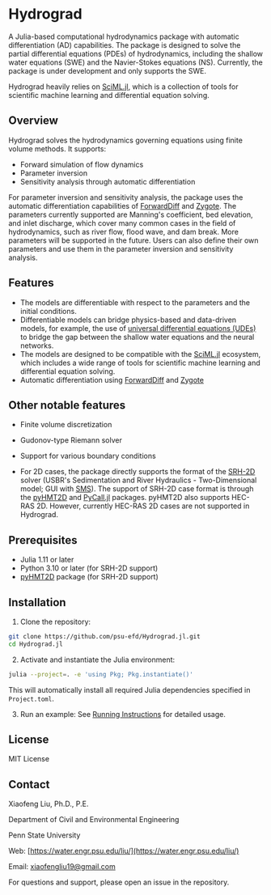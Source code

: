 # Hydrograd

A Julia-based computational hydrodynamics package with automatic differentiation (AD) capabilities. The package is designed to solve the partial differential equations (PDEs) of hydrodynamics, including the shallow water equations (SWE) and the Navier-Stokes equations (NS). Currently, the package is under development and only supports the SWE.

Hydrograd heavily relies on [SciML.jl](https://github.com/SciML/SciML.jl), which is a collection of tools for scientific machine learning and differential equation solving. 

## Overview
Hydrograd solves the hydrodynamics governing equations using finite volume methods. It supports:
- Forward simulation of flow dynamics
- Parameter inversion 
- Sensitivity analysis through automatic differentiation

For parameter inversion and sensitivity analysis, the package uses the automatic differentiation capabilities of [ForwardDiff](https://github.com/JuliaDiff/ForwardDiff.jl) and [Zygote](https://github.com/FluxML/Zygote.jl). The parameters currently supported are Manning's coefficient, bed elevation, and inlet discharge, which cover many common cases in the field of hydrodynamics, such as river flow, flood wave, and dam break. More parameters will be supported in the future. Users can also define their own parameters and use them in the parameter inversion and sensitivity analysis.

## Features
- The models are differentiable with respect to the parameters and the initial conditions. 
- Differentiable models can bridge physics-based and data-driven models, for example, the use of [universal differential equations (UDEs)](https://arxiv.org/abs/2001.04385) to bridge the gap between the shallow water equations and the neural networks.
- The models are designed to be compatible with the [SciML.jl](https://github.com/SciML/SciML.jl) ecosystem, which includes a wide range of tools for scientific machine learning and differential equation solving.
- Automatic differentiation using [ForwardDiff](https://github.com/JuliaDiff/ForwardDiff.jl) and [Zygote](https://github.com/FluxML/Zygote.jl)

## Other notable features
- Finite volume discretization
- Gudonov-type Riemann solver
- Support for various boundary conditions

- For 2D cases, the package directly supports the format of the [SRH-2D](https://www.usbr.gov/tsc/techreferences/computer%20software/models/srh2d/index.html) solver (USBR's Sedimentation and River Hydraulics - Two-Dimensional model; GUI with [SMS](https://aquaveo.com/software/sms/introduction)). The support of SRH-2D case format is through the [pyHMT2D](https://github.com/psu-efd/pyHMT2D) and [PyCall.jl](https://github.com/JuliaPy/PyCall.jl) packages. pyHMT2D also supports HEC-RAS 2D. However, currently HEC-RAS 2D cases are not supported in Hydrograd.

## Prerequisites
- Julia 1.11 or later
- Python 3.10 or later (for SRH-2D support)
- [pyHMT2D](https://github.com/psu-efd/pyHMT2D) package (for SRH-2D support)

## Installation

1. Clone the repository:

```bash
git clone https://github.com/psu-efd/Hydrograd.jl.git
cd Hydrograd.jl
```

2. Activate and instantiate the Julia environment:

```bash
julia --project=. -e 'using Pkg; Pkg.instantiate()'
```

This will automatically install all required Julia dependencies specified in `Project.toml`.

3. Run an example: See [Running Instructions](examples/README.md) for detailed usage.

## License
MIT License

## Contact
Xiaofeng Liu, Ph.D., P.E.

Department of Civil and Environmental Engineering

Penn State University

Web: [https://water.engr.psu.edu/liu/](https://water.engr.psu.edu/liu/)

Email: [xiaofengliu19@gmail.com](mailto:xiaofengliu19@gmail.com)

For questions and support, please open an issue in the repository.
